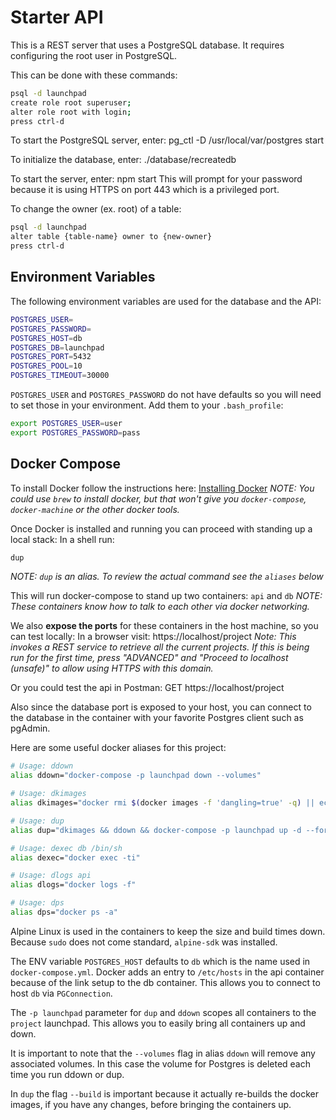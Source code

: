 
# Starter API

This is a REST server that uses a PostgreSQL database.
It requires configuring the root user in PostgreSQL.

This can be done with these commands:
```bash
psql -d launchpad
create role root superuser;
alter role root with login;
press ctrl-d
```

To start the PostgreSQL server, enter:
pg_ctl -D /usr/local/var/postgres start

To initialize the database, enter:
./database/recreatedb

To start the server, enter:
npm start
This will prompt for your password because it is
using HTTPS on port 443 which is a privileged port.

To change the owner (ex. root) of a table:
```bash
psql -d launchpad
alter table {table-name} owner to {new-owner}
press ctrl-d
```

## Environment Variables

The following environment variables are used for the database and the API:

```bash
POSTGRES_USER=
POSTGRES_PASSWORD=
POSTGRES_HOST=db
POSTGRES_DB=launchpad
POSTGRES_PORT=5432
POSTGRES_POOL=10
POSTGRES_TIMEOUT=30000
```

`POSTGRES_USER` and `POSTGRES_PASSWORD` do not have defaults so you will need to set those in your environment.
Add them to your `.bash_profile`:
```bash
export POSTGRES_USER=user
export POSTGRES_PASSWORD=pass
```

## Docker Compose

To install Docker follow the instructions here: [Installing Docker](https://docs.docker.com/docker-for-mac/install/)
*NOTE: You could use `brew` to install docker, but that won't give you `docker-compose`, `docker-machine` or the other docker tools.*

Once Docker is installed and running you can proceed with standing up a local stack:
In a shell run:
```bash
dup
```
*NOTE: `dup` is an alias. To review the actual command see the `aliases` below*

This will run docker-compose to stand up two containers: `api` and `db`
*NOTE: These containers know how to talk to each other via docker networking.*

We also **expose the ports** for these containers in the host machine, so you can test locally:
In a browser visit: https://localhost/project
*Note: This invokes a REST service to retrieve all the current projects. If this is being run for the first time, press "ADVANCED" and "Proceed to localhost (unsafe)" to allow using HTTPS with this domain.*

Or you could test the api in Postman:
GET https://localhost/project

Also since the database port is exposed to your host, you can connect to the database in the container with your favorite Postgres client such as pgAdmin.

Here are some useful docker aliases for this project:
```bash
# Usage: ddown
alias ddown="docker-compose -p launchpad down --volumes"

# Usage: dkimages
alias dkimages="docker rmi $(docker images -f 'dangling=true' -q) || echo No images to kill"

# Usage: dup
alias dup="dkimages && ddown && docker-compose -p launchpad up -d --force-recreate --build"

# Usage: dexec db /bin/sh
alias dexec="docker exec -ti"

# Usage: dlogs api
alias dlogs="docker logs -f"

# Usage: dps
alias dps="docker ps -a"
```

Alpine Linux is used in the containers to keep the size and build times down. Because `sudo` does not come standard, `alpine-sdk` was installed.

The ENV variable `POSTGRES_HOST` defaults to `db` which is the name used in `docker-compose.yml`. Docker adds an entry to `/etc/hosts` in the api container because of the link setup to the db container. This allows you to connect to host `db` via `PGConnection`.

The `-p launchpad` parameter for `dup` and `ddown` scopes all containers to the `project` launchpad. This allows you to easily bring all containers up and down.

It is important to note that the `--volumes` flag in alias  `ddown` will remove any associated volumes. In this case the volume for Postgres is deleted each time you run ddown or dup.

In `dup` the flag `--build` is important because it actually re-builds the docker images, if you have any changes, before bringing the containers up.
